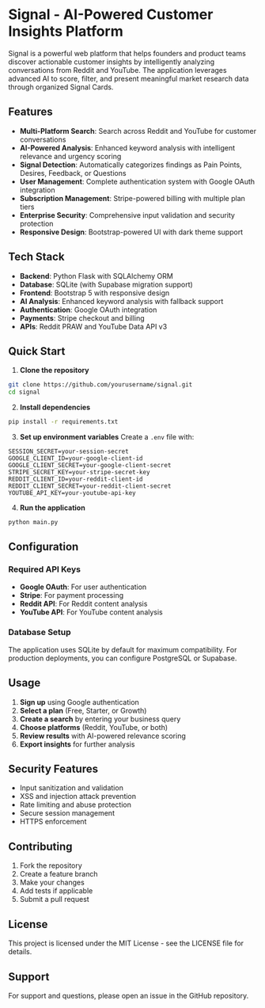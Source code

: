 # Signal - AI-Powered Customer Insights Platform

Signal is a powerful web platform that helps founders and product teams discover actionable customer insights by intelligently analyzing conversations from Reddit and YouTube. The application leverages advanced AI to score, filter, and present meaningful market research data through organized Signal Cards.

## Features

- **Multi-Platform Search**: Search across Reddit and YouTube for customer conversations
- **AI-Powered Analysis**: Enhanced keyword analysis with intelligent relevance and urgency scoring
- **Signal Detection**: Automatically categorizes findings as Pain Points, Desires, Feedback, or Questions
- **User Management**: Complete authentication system with Google OAuth integration
- **Subscription Management**: Stripe-powered billing with multiple plan tiers
- **Enterprise Security**: Comprehensive input validation and security protection
- **Responsive Design**: Bootstrap-powered UI with dark theme support

## Tech Stack

- **Backend**: Python Flask with SQLAlchemy ORM
- **Database**: SQLite (with Supabase migration support)
- **Frontend**: Bootstrap 5 with responsive design
- **AI Analysis**: Enhanced keyword analysis with fallback support
- **Authentication**: Google OAuth integration
- **Payments**: Stripe checkout and billing
- **APIs**: Reddit PRAW and YouTube Data API v3

## Quick Start

1. **Clone the repository**
```bash
git clone https://github.com/yourusername/signal.git
cd signal
```

2. **Install dependencies**
```bash
pip install -r requirements.txt
```

3. **Set up environment variables**
Create a `.env` file with:
```
SESSION_SECRET=your-session-secret
GOOGLE_CLIENT_ID=your-google-client-id
GOOGLE_CLIENT_SECRET=your-google-client-secret
STRIPE_SECRET_KEY=your-stripe-secret-key
REDDIT_CLIENT_ID=your-reddit-client-id
REDDIT_CLIENT_SECRET=your-reddit-client-secret
YOUTUBE_API_KEY=your-youtube-api-key
```

4. **Run the application**
```bash
python main.py
```

## Configuration

### Required API Keys

- **Google OAuth**: For user authentication
- **Stripe**: For payment processing
- **Reddit API**: For Reddit content analysis
- **YouTube API**: For YouTube content analysis

### Database Setup

The application uses SQLite by default for maximum compatibility. For production deployments, you can configure PostgreSQL or Supabase.

## Usage

1. **Sign up** using Google authentication
2. **Select a plan** (Free, Starter, or Growth)
3. **Create a search** by entering your business query
4. **Choose platforms** (Reddit, YouTube, or both)
5. **Review results** with AI-powered relevance scoring
6. **Export insights** for further analysis

## Security Features

- Input sanitization and validation
- XSS and injection attack prevention
- Rate limiting and abuse protection
- Secure session management
- HTTPS enforcement

## Contributing

1. Fork the repository
2. Create a feature branch
3. Make your changes
4. Add tests if applicable
5. Submit a pull request

## License

This project is licensed under the MIT License - see the LICENSE file for details.

## Support

For support and questions, please open an issue in the GitHub repository.